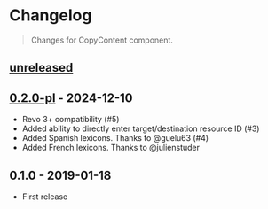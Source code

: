 # Changelog

> Changes for CopyContent component.


## [unreleased]

## [0.2.0-pl] - 2024-12-10

- Revo 3+ compatibility (#5)
- Added ability to directly enter target/destination resource ID (#3)
- Added Spanish lexicons. Thanks to @guelu63 (#4)
- Added French lexicons. Thanks to @julienstuder


## 0.1.0 - 2019-01-18

- First release

[0.2.0-pl]: https://github.com/SEDAdigital/CopyContent/compare/0.1.0...0.2.0-pl
[unreleased]: https://github.com/SEDAdigital/CopyContent/compare/0.2.0-pl...main
